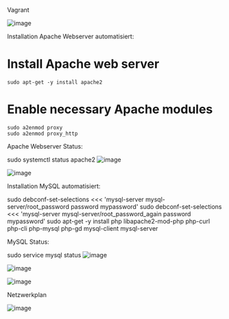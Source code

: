 Vagrant

![image](https://github.com/norawrld/M300-Services/assets/87812697/93e2733c-9ab4-4929-b6fd-5fee52643aa1)

Installation Apache Webserver automatisiert:

# Install Apache web server
    sudo apt-get -y install apache2

# Enable necessary Apache modules
    sudo a2enmod proxy
    sudo a2enmod proxy_http

Apache Webserver Status:

sudo systemctl status apache2
![image](https://github.com/norawrld/M300-Services/assets/87812697/19d7990d-a642-4dfa-8eed-7282450ac9be)

![image](https://github.com/norawrld/M300-Services/assets/87812697/9d521910-bdf4-4144-a931-00d8f58bf545)

Installation MySQL automatisiert:

sudo debconf-set-selections <<< 'mysql-server mysql-server/root_password password mypassword'
sudo debconf-set-selections <<< 'mysql-server mysql-server/root_password_again password mypassword'
sudo apt-get -y install php libapache2-mod-php php-curl php-cli php-mysql php-gd mysql-client mysql-server
    
MySQL Status:

sudo service mysql status
![image](https://github.com/norawrld/M300-Services/assets/87812697/2ede414d-3897-4338-92de-8aafb4f1a2cc)


![image](https://github.com/norawrld/M300-Services/assets/87812697/501c7300-75f0-440c-91c7-e68c6810bea3)

![image](https://github.com/norawrld/M300-Services/assets/87812697/809e4b62-6c70-4204-a311-53a045de3b59)

Netzwerkplan

![image](https://github.com/norawrld/M300-Services/assets/87812697/0f826a03-0c79-4102-a448-c75a5daf78ba)

